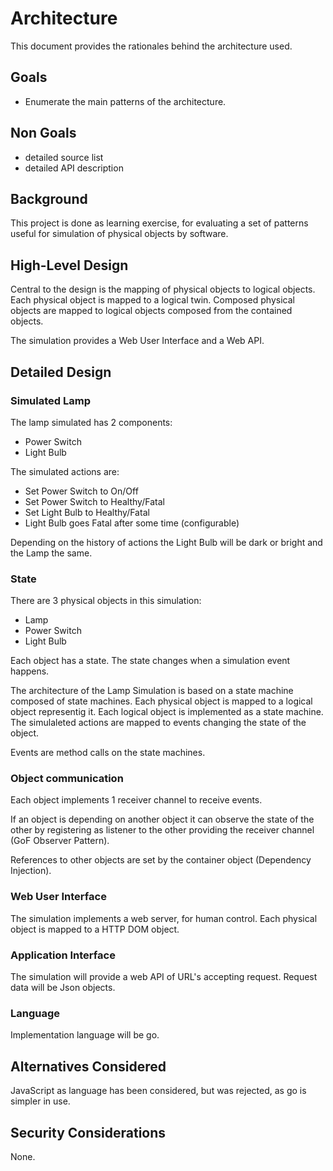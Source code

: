 # Architecture

This document provides the rationales behind the architecture used.

## Goals

- Enumerate the main patterns of the architecture.

## Non Goals

- detailed source list
- detailed API description

## Background

This project is done as learning exercise, for evaluating a set of patterns useful
for simulation of physical objects by software.

## High-Level Design

Central to the design is the mapping of physical objects to logical objects. Each
physical object is mapped to a logical twin. Composed physical objects are
mapped to logical objects composed from the contained objects.

The simulation provides a Web User Interface and a Web API.

## Detailed Design

### Simulated Lamp

The lamp simulated has 2 components:
- Power Switch
- Light Bulb

The simulated actions are:
- Set Power Switch to On/Off
- Set Power Switch to Healthy/Fatal
- Set Light Bulb to Healthy/Fatal
- Light Bulb goes Fatal after some time (configurable)

Depending on the history of actions the Light Bulb will be dark or bright
and the Lamp the same.

### State

There are 3 physical objects in this simulation:
- Lamp
- Power Switch
- Light Bulb

Each object has a state. The state changes when a simulation event happens.

The architecture of the Lamp Simulation is based on a state machine composed
of state machines. Each physical object is mapped to a logical object representig it.
Each logical object is implemented as a state machine. The simulaleted actions are
mapped to events changing the state of the object.

Events are method calls on the state machines.

### Object communication

Each object implements 1 receiver channel to receive events.

If an object is depending on another object it can observe the state of the other
by registering as listener to the other providing the receiver channel
(GoF Observer Pattern).

References to other objects are set by the container object (Dependency Injection).

### Web User Interface

The simulation implements a web server, for human control. Each physical object is
mapped to a HTTP DOM object.

### Application Interface

The simulation will provide a web API of URL's accepting request. Request data will
be Json objects.

### Language

Implementation language will be go.

## Alternatives Considered

JavaScript as language has been considered, but was rejected, as go is simpler in use.

## Security Considerations

None.
